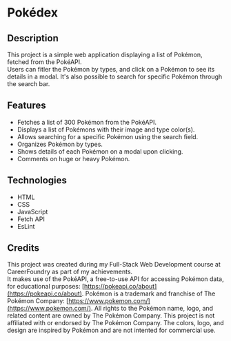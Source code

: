 # Pokédex

## Description

This project is a simple web application displaying a list of Pokémon, fetched from the PokéAPI.<br> 
Users can fitler the Pokémon by types, and click on a Pokémon to see its details in a modal.
It's also possible to search for specific Pokémon through the search bar.

## Features

- Fetches a list of 300 Pokémon from the PokéAPI.
- Displays a list of Pokémons with their image and type color(s).
- Allows searching for a specific Pokémon using the search field.
- Organizes Pokémon by types.
- Shows details of each Pokémon on a modal upon clicking.
- Comments on huge or heavy Pokémon.

## Technologies

- HTML
- CSS 
- JavaScript
- Fetch API
- EsLint

## Credits

This project was created during my Full-Stack Web Development course at CareerFoundry as part of my achievements.<br> 
It makes use of the PokéAPI, a free-to-use API for accessing Pokémon data, for educational purposes: [https://pokeapi.co/about](https://pokeapi.co/about). 
Pokémon is a trademark and franchise of The Pokémon Company: [https://www.pokemon.com/](https://www.pokemon.com/). All rights to the Pokémon name, logo, and related content are owned by The Pokémon Company. This project is not affiliated with or endorsed by The Pokémon Company.
The colors, logo, and design are inspired by Pokémon and are not intented for commercial use.
